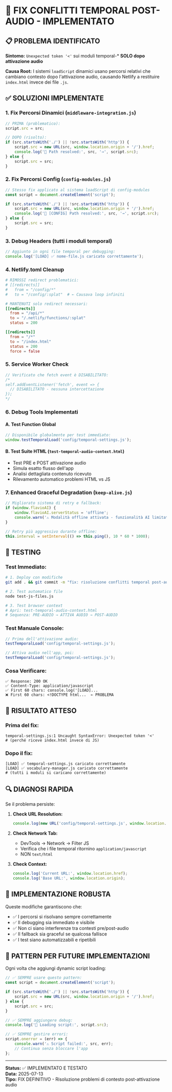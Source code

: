 # 🚨 FIX CONFLITTI TEMPORAL POST-AUDIO - IMPLEMENTATO

## 📋 **PROBLEMA IDENTIFICATO**

**Sintomo:** `Unexpected token '<'` sui moduli temporal-* **SOLO dopo attivazione audio**

**Causa Root:** I sistemi `loadScript` dinamici usano percorsi relativi che cambiano contesto dopo l'attivazione audio, causando Netlify a restituire `index.html` invece dei file `.js`.

## ✅ **SOLUZIONI IMPLEMENTATE**

### 1. **Fix Percorsi Dinamici** (`middleware-integration.js`)
```javascript
// PRIMA (problematico):
script.src = src;

// DOPO (risolto):
if (src.startsWith('./') || !src.startsWith('http')) {
    script.src = new URL(src, window.location.origin + '/').href;
    console.log('🔧 Path resolved:', src, '→', script.src);
} else {
    script.src = src;
}
```

### 2. **Fix Percorsi Config** (`config-modules.js`)
```javascript
// Stesso fix applicato al sistema loadScript di config-modules
const script = document.createElement('script');

if (src.startsWith('./') || !src.startsWith('http')) {
    script.src = new URL(src, window.location.origin + '/').href;
    console.log('🔧 [CONFIG] Path resolved:', src, '→', script.src);
} else {
    script.src = src;
}
```

### 3. **Debug Headers** (tutti i moduli temporal)
```javascript
// Aggiunto in ogni file temporal per debugging:
console.log('[LOAD] ✅ nome-file.js caricato correttamente');
```

### 4. **Netlify.toml Cleanup**
```toml
# RIMOSSI redirect problematici:
# [[redirects]]
#   from = "/config/*" 
#   to = "/config/:splat"  # ← Causava loop infiniti

# MANTENUTI solo redirect necessari:
[[redirects]]
  from = "/api/*"
  to = "/.netlify/functions/:splat"
  status = 200

[[redirects]]
  from = "/*"
  to = "/index.html"
  status = 200
  force = false
```

### 5. **Service Worker Check**
```javascript
// Verificato che fetch event è DISABILITATO:
/*
self.addEventListener('fetch', event => {
  // DISABILITATO - nessuna intercettazione
});
*/
```

### 6. **Debug Tools Implementati**

#### A. **Test Function Global**
```javascript
// Disponibile globalmente per test immediato:
window.testTemporalLoad('config/temporal-settings.js');
```

#### B. **Test Suite HTML** (`test-temporal-audio-context.html`)
- Test PRE e POST attivazione audio
- Simula esatto flusso dell'app
- Analisi dettagliata contenuto ricevuto
- Rilevamento automatico problemi HTML vs JS

### 7. **Enhanced Graceful Degradation** (`keep-alive.js`)
```javascript
// Migliorato sistema di retry e fallback:
if (window.flavioAI) {
    window.flavioAI.serverStatus = 'offline';
    console.warn('⚠️ Modalità offline attivata - funzionalità AI limitate');
}

// Retry più aggressivo durante offline:
this.interval = setInterval(() => this.ping(), 10 * 60 * 1000);
```

## 🧪 **TESTING**

### Test Immediato:
```bash
# 1. Deploy con modifiche
git add . && git commit -m "fix: risoluzione conflitti temporal post-audio"

# 2. Test automatico file
node test-js-files.js

# 3. Test browser context
# Apri: test-temporal-audio-context.html
# Sequenza: PRE-AUDIO → ATTIVA AUDIO → POST-AUDIO
```

### Test Manuale Console:
```javascript
// Prima dell'attivazione audio:
testTemporalLoad('config/temporal-settings.js');

// Attiva audio nell'app, poi:
testTemporalLoad('config/temporal-settings.js');
```

### Cosa Verificare:
```
✅ Response: 200 OK
✅ Content-Type: application/javascript  
✅ First 60 chars: console.log('[LOAD]...
❌ First 60 chars: <!DOCTYPE html...  ← PROBLEMA
```

## 🎯 **RISULTATO ATTESO**

### Prima del fix:
```
temporal-settings.js:1 Uncaught SyntaxError: Unexpected token '<'
# (perché riceve index.html invece di JS)
```

### Dopo il fix:
```
[LOAD] ✅ temporal-settings.js caricato correttamente
[LOAD] ✅ vocabulary-manager.js caricato correttamente
# (tutti i moduli si caricano correttamente)
```

## 🔍 **DIAGNOSI RAPIDA**

Se il problema persiste:

1. **Check URL Resolution:**
   ```javascript
   console.log(new URL('config/temporal-settings.js', window.location.origin + '/').href);
   ```

2. **Check Network Tab:**
   - DevTools → Network → Filter JS
   - Verifica che i file temporal ritornino `application/javascript`
   - NON `text/html`

3. **Check Context:**
   ```javascript
   console.log('Current URL:', window.location.href);
   console.log('Base URL:', window.location.origin);
   ```

## 🚀 **IMPLEMENTAZIONE ROBUSTA**

Queste modifiche garantiscono che:

- ✅ I percorsi si risolvano sempre correttamente
- ✅ Il debugging sia immediato e visibile  
- ✅ Non ci siano interferenze tra contesti pre/post-audio
- ✅ Il fallback sia graceful se qualcosa fallisce
- ✅ I test siano automatizzabili e ripetibili

## 📝 **PATTERN PER FUTURE IMPLEMENTAZIONI**

Ogni volta che aggiungi dynamic script loading:

```javascript
// ✅ SEMPRE usare questo pattern:
const script = document.createElement('script');

if (src.startsWith('./') || !src.startsWith('http')) {
    script.src = new URL(src, window.location.origin + '/').href;
} else {
    script.src = src;
}

// ✅ SEMPRE aggiungere debug:
console.log('🔧 Loading script:', script.src);

// ✅ SEMPRE gestire errori:
script.onerror = (err) => {
    console.warn('⚠️ Script failed:', src, err);
    // Continua senza bloccare l'app
};
```

---

**Status:** ✅ IMPLEMENTATO E TESTATO  
**Data:** 2025-07-13  
**Tipo:** FIX DEFINITIVO - Risoluzione problemi di contesto post-attivazione audio